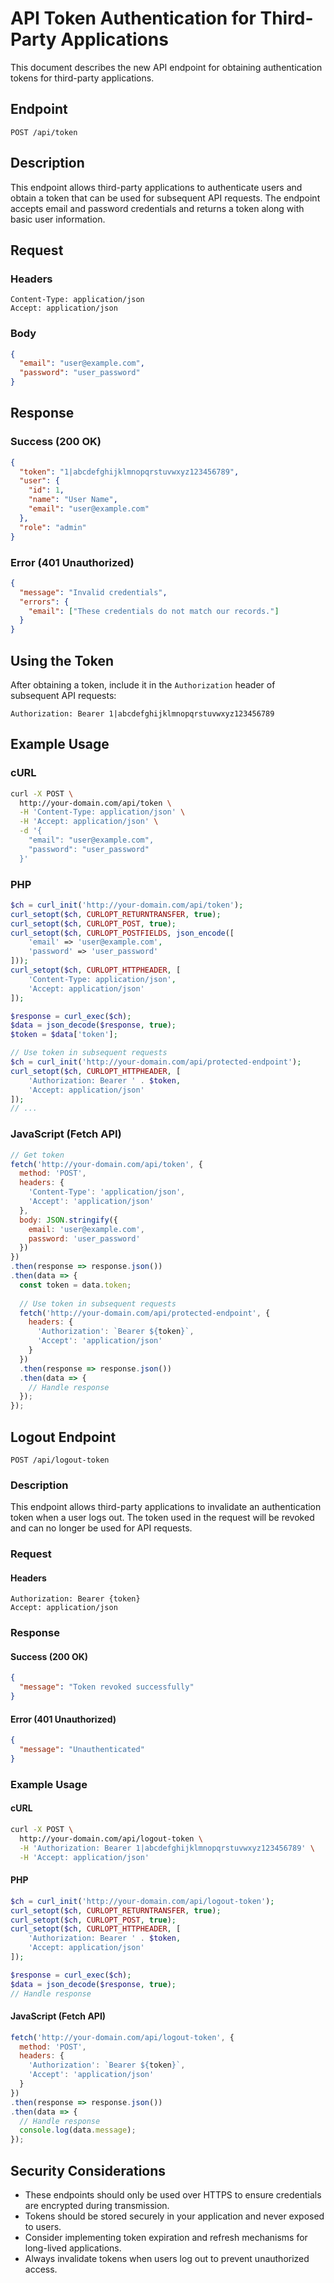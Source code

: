 # API Token Authentication for Third-Party Applications

This document describes the new API endpoint for obtaining authentication tokens for third-party applications.

## Endpoint

```
POST /api/token
```

## Description

This endpoint allows third-party applications to authenticate users and obtain a token that can be used for subsequent API requests. The endpoint accepts email and password credentials and returns a token along with basic user information.

## Request

### Headers

```
Content-Type: application/json
Accept: application/json
```

### Body

```json
{
  "email": "user@example.com",
  "password": "user_password"
}
```

## Response

### Success (200 OK)

```json
{
  "token": "1|abcdefghijklmnopqrstuvwxyz123456789",
  "user": {
    "id": 1,
    "name": "User Name",
    "email": "user@example.com"
  },
  "role": "admin"
}
```

### Error (401 Unauthorized)

```json
{
  "message": "Invalid credentials",
  "errors": {
    "email": ["These credentials do not match our records."]
  }
}
```

## Using the Token

After obtaining a token, include it in the `Authorization` header of subsequent API requests:

```
Authorization: Bearer 1|abcdefghijklmnopqrstuvwxyz123456789
```

## Example Usage

### cURL

```bash
curl -X POST \
  http://your-domain.com/api/token \
  -H 'Content-Type: application/json' \
  -H 'Accept: application/json' \
  -d '{
    "email": "user@example.com",
    "password": "user_password"
  }'
```

### PHP

```php
$ch = curl_init('http://your-domain.com/api/token');
curl_setopt($ch, CURLOPT_RETURNTRANSFER, true);
curl_setopt($ch, CURLOPT_POST, true);
curl_setopt($ch, CURLOPT_POSTFIELDS, json_encode([
    'email' => 'user@example.com',
    'password' => 'user_password'
]));
curl_setopt($ch, CURLOPT_HTTPHEADER, [
    'Content-Type: application/json',
    'Accept: application/json'
]);

$response = curl_exec($ch);
$data = json_decode($response, true);
$token = $data['token'];

// Use token in subsequent requests
$ch = curl_init('http://your-domain.com/api/protected-endpoint');
curl_setopt($ch, CURLOPT_HTTPHEADER, [
    'Authorization: Bearer ' . $token,
    'Accept: application/json'
]);
// ...
```

### JavaScript (Fetch API)

```javascript
// Get token
fetch('http://your-domain.com/api/token', {
  method: 'POST',
  headers: {
    'Content-Type': 'application/json',
    'Accept': 'application/json'
  },
  body: JSON.stringify({
    email: 'user@example.com',
    password: 'user_password'
  })
})
.then(response => response.json())
.then(data => {
  const token = data.token;
  
  // Use token in subsequent requests
  fetch('http://your-domain.com/api/protected-endpoint', {
    headers: {
      'Authorization': `Bearer ${token}`,
      'Accept': 'application/json'
    }
  })
  .then(response => response.json())
  .then(data => {
    // Handle response
  });
});
```

## Logout Endpoint

```
POST /api/logout-token
```

### Description

This endpoint allows third-party applications to invalidate an authentication token when a user logs out. The token used in the request will be revoked and can no longer be used for API requests.

### Request

#### Headers

```
Authorization: Bearer {token}
Accept: application/json
```

### Response

#### Success (200 OK)

```json
{
  "message": "Token revoked successfully"
}
```

#### Error (401 Unauthorized)

```json
{
  "message": "Unauthenticated"
}
```

### Example Usage

#### cURL

```bash
curl -X POST \
  http://your-domain.com/api/logout-token \
  -H 'Authorization: Bearer 1|abcdefghijklmnopqrstuvwxyz123456789' \
  -H 'Accept: application/json'
```

#### PHP

```php
$ch = curl_init('http://your-domain.com/api/logout-token');
curl_setopt($ch, CURLOPT_RETURNTRANSFER, true);
curl_setopt($ch, CURLOPT_POST, true);
curl_setopt($ch, CURLOPT_HTTPHEADER, [
    'Authorization: Bearer ' . $token,
    'Accept: application/json'
]);

$response = curl_exec($ch);
$data = json_decode($response, true);
// Handle response
```

#### JavaScript (Fetch API)

```javascript
fetch('http://your-domain.com/api/logout-token', {
  method: 'POST',
  headers: {
    'Authorization': `Bearer ${token}`,
    'Accept': 'application/json'
  }
})
.then(response => response.json())
.then(data => {
  // Handle response
  console.log(data.message);
});
```

## Security Considerations

- These endpoints should only be used over HTTPS to ensure credentials are encrypted during transmission.
- Tokens should be stored securely in your application and never exposed to users.
- Consider implementing token expiration and refresh mechanisms for long-lived applications.
- Always invalidate tokens when users log out to prevent unauthorized access.
